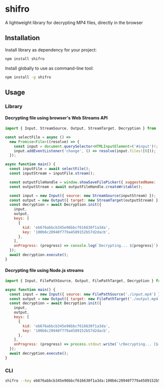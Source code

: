 # shifro

A lightweight library for decrypting MP4 files, directly in the browser

## Installation

Install library as dependency for your project:

```bash
npm install shifro
```

Install globally to use as command-line tool:

```bash
npm install -g shifro
```

## Usage

### Library

#### Decrypting file using browser's Web Streams API

```js
import { Input, StreamSource, Output, StreamTarget, Decryption } from 'shifro';

const selectFile = async () =>
  new Promise<File>((resolve) => {
    const input = document.querySelector<HTMLInputElement>('#input')!;
    input.addEventListener('change', () => resolve(input.files![0]));
  });

async function main() {
  const inputFile = await selectFile();
  const inputStream = inputFile.stream();

  const outputFileHandle = window.showSaveFilePicker({ suggestedName: 'output.mp4', startIn: 'downloads' });
  const outputStream = await outputFileHandle.createWritable();

  const input = new Input({ source: new StreamSource(inputStream) });
  const output = new Output({ target: new StreamTarget(outputStream) });
  const decryption = await Decryption.init({
    input,
    output,
    keys: [
      {
        kid: 'eb676abbcb345e96bbcf616630f1a3da',
        key: '100b6c20940f779a4589152b57d2dacb',
      },
    ],
    onProgress: (progress) => console.log(`Decrypting... ${progress}`),
  });
  await decryption.execute();
}
```

#### Decrypting file using Node.js streams

```js
import { Input, FilePathSource, Output, FilePathTarget, Decryption } from 'shifro';

async function main() {
  const input = new Input({ source: new FilePathSource('./input.mp4') });
  const output = new Output({ target: new FilePathTarget('./output.mp4') });
  const decryption = await Decryption.init({
    input,
    output,
    keys: [
      {
        kid: 'eb676abbcb345e96bbcf616630f1a3da',
        key: '100b6c20940f779a4589152b57d2dacb',
      },
    ],
    onProgress: (progress) => process.stdout.write(`\rDecrypting... [${progress}]`),
  });
  await decryption.execute();
}
```

### CLI

```bash
shifro --key eb676abbcb345e96bbcf616630f1a3da:100b6c20940f779a4589152b57d2dacb ./input.mp4 ./output.mp4
```
